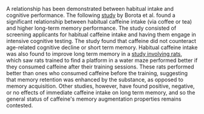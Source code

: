 A relationship has been demonstrated between habitual intake and cognitive performance. The following [study](https://onlinelibrary.wiley.com/doi/10.1002/hup.218) by Borota et al. found a significant relationship between habitual caffeine intake (via coffee or tea) and higher long-term memory performance. The study consisted of screening applicants for habitual caffeine intake and having them engage in intensive cognitive testing. The study found that caffeine did not counteract age-related cognitive decline or short term memory. Habitual caffeine intake was also found to improve long term memory in a [study involving rats](https://www.scielo.br/j/bjmbr/a/Tb7ymZdLYv5mjTbjNy3KgsP/?lang=en), which saw rats trained to find a platform in a water maze performed better if they consumed caffeine after their training sessions. These rats performed better than ones who consumed caffeine before the training, suggesting that memory retention was enhanced by the substance, as opposed to memory acquisition.
Other studies, however, have found positive, negative, or no effects of immediate caffeine intake on long term memory, and so the general status of caffeine's memory augmentation properties remains contested. 
